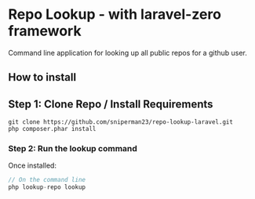 # Repo Lookup - with laravel-zero framework

Command line application for looking up all public repos for a github user.

## How to install

## Step 1: Clone Repo / Install Requirements

```
git clone https://github.com/sniperman23/repo-lookup-laravel.git
php composer.phar install

```

### Step 2: Run the lookup command
Once installed:
```javascript
// On the command line
php lookup-repo lookup

```
